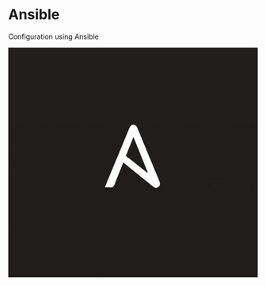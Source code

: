 # Ansible
Configuration using Ansible

![Ansible logo](https://github.com/poojan1812/Ansible/blob/master/Ansible1.jpg)

